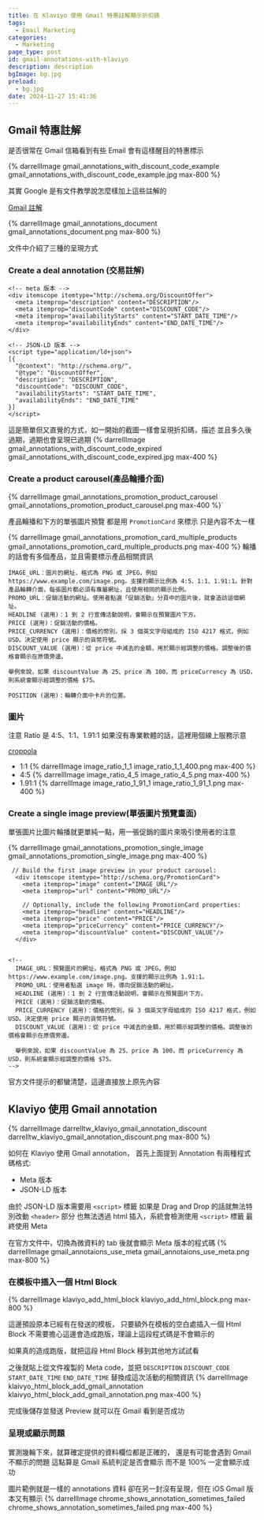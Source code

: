```yaml
---
title: 在 Klaviyo 使用 Gmail 特惠註解顯示折扣碼
tags:
  - Email Marketing
categories:
  - Marketing
page_type: post
id: gmail-annotations-with-klaviyo
description: description
bgImage: bg.jpg
preload:
  - bg.jpg
date: 2024-11-27 15:41:36
---
```


## Gmail 特惠註解

是否很常在 Gmail 信箱看到有些 Email 會有這樣醒目的特惠標示

{% darrellImage gmail_annotations_with_discount_code_example gmail_annotations_with_discount_code_example.jpg max-800 %}

其實 Google 是有文件教學說怎麼樣加上這些註解的

<a href="https://developers.google.com/gmail/promotab/overview?hl=zh-tw"><i class="fa-solid fa-link"></i><span> Gmail 註解 </span></a>

{% darrellImage gmail_annotations_document gmail_annotations_document.png max-800 %}

文件中介紹了三種的呈現方式

### Create a deal annotation (交易註解)
```
<!-- meta 版本 -->
<div itemscope itemtype="http://schema.org/DiscountOffer">
  <meta itemprop="description" content="DESCRIPTION"/>
  <meta itemprop="discountCode" content="DISCOUNT_CODE"/>
  <meta itemprop="availabilityStarts" content="START_DATE_TIME"/>
  <meta itemprop="availabilityEnds" content="END_DATE_TIME"/>
</div>

<!-- JSON-LD 版本 -->
<script type="application/ld+json">
[{
  "@context": "http://schema.org/",
  "@type": "DiscountOffer",
  "description": "DESCRIPTION",
  "discountCode": "DISCOUNT_CODE",
  "availabilityStarts": "START_DATE_TIME",
  "availabilityEnds": "END_DATE_TIME"
}]
</script>
```

這是簡單但又直覺的方式，如一開始的截圖一樣會呈現折扣碼，描述
並且多久後過期，過期也會呈現已過期
{% darrellImage gmail_annotations_with_discount_code_expired gmail_annotations_with_discount_code_expired.jpg max-400 %}

### Create a product carousel(產品輪播介面)

{% darrellImage gmail_annotations_promotion_product_carousel gmail_annotations_promotion_product_carousel.png max-400 %}`

產品輪播和下方的單張圖片預覽
都是用 `PromotionCard` 來標示
只是內容不太一樣

{% darrellImage gmail_annotations_promotion_card_multiple_products gmail_annotations_promotion_card_multiple_products.png max-400 %}
輪播的話會有多個產品，並且需要標示產品相關資訊

```
IMAGE_URL：圖片的網址，格式為 PNG 或 JPEG，例如 https://www.example.com/image.png。支援的顯示比例為 4:5、1:1、1.91:1。針對產品輪轉介面，每張圖片都必須有專屬網址，且使用相同的顯示比例。
PROMO_URL：促銷活動的網址。使用者點選「促銷活動」分頁中的圖片後，就會造訪這個網址。
HEADLINE (選用)：1 到 2 行宣傳活動說明，會顯示在預覽圖片下方。
PRICE (選用)：促銷活動的價格。
PRICE_CURRENCY (選用)：價格的幣別，採 3 個英文字母組成的 ISO 4217 格式，例如 USD。決定使用 price 顯示的貨幣符號。
DISCOUNT_VALUE (選用)：從 price 中減去的金額，用於顯示經調整的價格。調整後的價格會顯示在原價旁邊。

舉例來說，如果 discountValue 為 25、price 為 100，而 priceCurrency 為 USD，則系統會顯示經調整的價格 $75。

POSITION (選用)：輪轉介面中卡片的位置。
```

### 圖片
注意 Ratio 是 4:5、1:1、1.91:1
如果沒有專業軟體的話，這裡用個線上服務示意

<a href="https://croppola.com/"><i class="fa-solid fa-link"></i><span> croppola </span></a>

- 1:1
{% darrellImage image_ratio_1_1 image_ratio_1_1_400.png max-400 %}
- 4:5
{% darrellImage image_ratio_4_5 image_ratio_4_5.png max-400 %}
- 1.91:1
{% darrellImage image_ratio_1_91_1 image_ratio_1_91_1.png max-400 %}


### Create a single image preview(單張圖片預覽畫面)

單張圖片比圖片輪播就更單純一點，用一張促銷的圖片來吸引使用者的注意

{% darrellImage gmail_annotations_promotion_single_image gmail_annotations_promotion_single_image.png max-400 %}
```
 // Build the first image preview in your product carousel:
  <div itemscope itemtype="http://schema.org/PromotionCard">
    <meta itemprop="image" content="IMAGE_URL"/>
    <meta itemprop="url" content="PROMO_URL"/>

    // Optionally, include the following PromotionCard properties:
    <meta itemprop="headline" content="HEADLINE"/>
    <meta itemprop="price" content="PRICE"/>
    <meta itemprop="priceCurrency" content="PRICE_CURRENCY"/>
    <meta itemprop="discountValue" content="DISCOUNT_VALUE"/>
  </div>


<!-- 
  IMAGE_URL：預覽圖片的網址，格式為 PNG 或 JPEG，例如 https://www.example.com/image.png。支援的顯示比例為 1.91:1。
  PROMO_URL：使用者點選 image 時，導向促銷活動的網址。
  HEADLINE (選用)：1 到 2 行宣傳活動說明，會顯示在預覽圖片下方。
  PRICE (選用)：促銷活動的價格。
  PRICE_CURRENCY (選用)：價格的幣別，採 3 個英文字母組成的 ISO 4217 格式，例如 USD。決定使用 price 顯示的貨幣符號。
  DISCOUNT_VALUE (選用)：從 price 中減去的金額，用於顯示經調整的價格。調整後的價格會顯示在原價旁邊。

  舉例來說，如果 discountValue 為 25、price 為 100，而 priceCurrency 為 USD，則系統會顯示經調整的價格 $75。 
-->
```
官方文件提示的都蠻清楚，這邊直接放上原先內容

## Klaviyo 使用 Gmail annotation

{% darrellImage darrelltw_klaviyo_gmail_annotation_discount darrelltw_klaviyo_gmail_annotation_discount.png max-800 %}

如何在 Klaviyo 使用 Gmail annotation，
首先上面提到 Annotation 有兩種程式碼格式:
- Meta 版本
- JSON-LD 版本

由於 JSON-LD 版本需要用 `<script>` 標籤
如果是 Drag and Drop 的話就無法特別改動 `<header>` 部分
也無法透過 html 插入，系統會檢測使用 `<script>` 標籤
最終使用 Meta 

在官方文件中，切換為微資料的 tab 後就會顯示 Meta 版本的程式碼
{% darrellImage gmail_annotaions_use_meta gmail_annotaions_use_meta.png max-800 %}

### 在模板中插入一個 Html Block
{% darrellImage klaviyo_add_html_block klaviyo_add_html_block.png max-800 %}

這邊預設原本已經有在發送的模板，
只要額外在模板的空白處插入一個 Html Block
不需要擔心這邊會造成跑版，理論上這段程式碼是不會顯示的

如果真的造成跑版，就把這段 Html Block 移到其他地方試試看

之後就貼上從文件複製的 Meta code，並把 `DESCRIPTION` `DISCOUNT_CODE` `START_DATE_TIME` `END_DATE_TIME` 替換成這次活動的相關資訊
{% darrellImage klaivyo_html_block_add_gmail_annotation klaivyo_html_block_add_gmail_annotation.png max-400 %}

完成後儲存並發送 Preview 就可以在 Gmail 看到是否成功

### 呈現或顯示問題

實測幾輪下來，就算確定提供的資料欄位都是正確的，
還是有可能會遇到 Gmail 不顯示的問題
這點算是 Gmail 系統判定是否會顯示
而不是 100% 一定會顯示成功

圖片範例就是一樣的 annotations 資料
卻在另一封沒有呈現，但在 iOS Gmail 版本又有顯示
{% darrellImage chrome_shows_annotation_sometimes_failed chrome_shows_annotation_sometimes_failed.png max-400 %}



